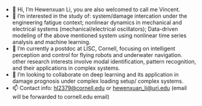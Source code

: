 - 👋 Hi, I’m Hewenxuan Li, you are also welcomed to call me Vincent. 
- 👀 I’m interested in the study of:
        system/damage intercation under the engineering fatigue context; 
        nonlinear dynamics in mechanical and electrical systems (mechanical/electrical oscillators);
        Data-driven modeling of the above mentioned system using nonlinear time series analysis and machine learning.
- 🌱 I’m currently a postdoc at LISC, Cornell, focusing on intelligent perception and control for flying robots and underwater navigation.
     other research interests involve modal identification, pattern recognition, and their applications in complex systems.
- 💞️ I’m looking to collaborate on deep learning and its application in damage prognosis under complex loading setup/ complex systems.
- 📫 Contact info: hl2379@cornell.edu or hewenxuan_li@uri.edu (email will be forwarded to cornell.edu email)

<!---
lhwx1224/lhwx1224 is a ✨ special ✨ repository because its `README.md` (this file) appears on your GitHub profile.
You can click the Preview link to take a look at your changes.
--->
